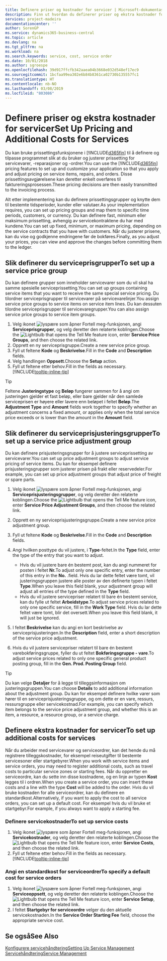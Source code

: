 ```yaml
---
title: Definere priser og kostnader for servicer | Microsoft-dokumentasjon
description: Finn ut hvordan du definerer priser og ekstra kostnader for servicer.
services: project-madeira
documentationcenter: ''
author: SorenGP
ms.service: dynamics365-business-central
ms.topic: article
ms.devlang: na
ms.tgt_pltfrm: na
ms.workload: na
ms.search.keywords: service, cost, service order
ms.date: 10/01/2018
ms.author: sgroespe
ms.openlocfilehash: 39d917ffcfb342aaea04b3668e032d548ef17ec9
ms.sourcegitcommit: 1bcfaa99ea302e6b84b8361ca02730b135557fc1
ms.translationtype: HT
ms.contentlocale: nb-NO
ms.lasthandoff: 03/08/2019
ms.locfileid: "803086"
---
```

# <a name="set-up-pricing-and-additional-costs-for-services"></a><span data-ttu-id="382d9-103">Definere priser og ekstra kostnader for servicer</span><span class="sxs-lookup"><span data-stu-id="382d9-103">Set Up Pricing and Additional Costs for Services</span></span>
<span data-ttu-id="382d9-104">Du kan bruke prissettingsfunksjonene i [!INCLUDE[d365fin](includes/d365fin_md.md)] til å definere og tilpasse programmet slik at du bruker og justerer prissetting for servicevarer, -reparasjoner og -ordrer.</span><span class="sxs-lookup"><span data-stu-id="382d9-104">You can use the [!INCLUDE[d365fin](includes/d365fin_md.md)] pricing features to set up and customize your application so that you apply and adjust pricing on service items, repairs, and orders.</span></span> <span data-ttu-id="382d9-105">Disse prissettingsavgjørelsene kan deretter enkelt overføres til faktureringsprosessen.</span><span class="sxs-lookup"><span data-stu-id="382d9-105">These pricing decisions are then easily transmitted to the invoicing process.</span></span>  
  
<span data-ttu-id="382d9-106">Alt etter implementering kan du definere prissettingsgrupper og knytte dem til bestemte tidsperioder, kunder eller valutaer.</span><span class="sxs-lookup"><span data-stu-id="382d9-106">As your implementation requires, you can set up pricing groups and map them to specific time periods, customers, or currency.</span></span> <span data-ttu-id="382d9-107">Du kan definere fast, minimum eller maksimum prissetting, avhengig av servicekontraktene du har med kundene.</span><span class="sxs-lookup"><span data-stu-id="382d9-107">You can set up fixed, minimum, or maximum pricing, depending on the service contracts that you have with customers.</span></span> <span data-ttu-id="382d9-108">Når du justerer prisene, kan du vise og godkjenne endringene før de bokføres.</span><span class="sxs-lookup"><span data-stu-id="382d9-108">Finally, as you adjust your prices, you can view and approve the changes before committing them to the ledger.</span></span>  

## <a name="to-set-up-a-service-price-group"></a><span data-ttu-id="382d9-109">Slik definerer du serviceprisgrupper</span><span class="sxs-lookup"><span data-stu-id="382d9-109">To set up a service price group</span></span>
<span data-ttu-id="382d9-110">Du kan definere grupper som inneholder servicevarer som du vil skal ha samme spesielle serviceprissetting.</span><span class="sxs-lookup"><span data-stu-id="382d9-110">You can set up groups containing service items that you want to receive the same special service pricing.</span></span> <span data-ttu-id="382d9-111">Du tilordner serviceprisgrupper til servicevarer på servicevarelinjer.</span><span class="sxs-lookup"><span data-stu-id="382d9-111">You assign service price groups to service items on service item lines.</span></span> <span data-ttu-id="382d9-112">Du kan dessuten tilordne serviceprisgrupper til servicevaregrupper.</span><span class="sxs-lookup"><span data-stu-id="382d9-112">You can also assign service price groups to service item groups.</span></span>  

1. <span data-ttu-id="382d9-113">Velg ikonet ![lyspære som åpner Fortell meg-funksjonen](media/ui-search/search_small.png "Fortell hva du vil gjøre"), angi **Serviceprisgrupper**, og velg deretter den relaterte koblingen.</span><span class="sxs-lookup"><span data-stu-id="382d9-113">Choose the ![Lightbulb that opens the Tell Me feature](media/ui-search/search_small.png "Tell me what you want to do") icon, enter **Service Price Groups**, and then choose the related link.</span></span>  
2. <span data-ttu-id="382d9-114">Opprett en ny serviceprisgruppe.</span><span class="sxs-lookup"><span data-stu-id="382d9-114">Create a new service price group.</span></span>  
3. <span data-ttu-id="382d9-115">Fyll ut feltene **Kode** og **Beskrivelse**.</span><span class="sxs-lookup"><span data-stu-id="382d9-115">Fill in the **Code** and **Description** fields.</span></span>  
4. <span data-ttu-id="382d9-116">Velg handlingen **Oppsett**.</span><span class="sxs-lookup"><span data-stu-id="382d9-116">Choose the **Setup** action.</span></span>  
2. <span data-ttu-id="382d9-117">Fyll ut feltene etter behov.</span><span class="sxs-lookup"><span data-stu-id="382d9-117">Fill in the fields as necessary.</span></span> [!INCLUDE[tooltip-inline-tip](includes/tooltip-inline-tip_md.md)]  

 > [!Tip]
 > <span data-ttu-id="382d9-118">Feltene **Justeringstype** og **Beløp** fungerer sammen for å angi om justeringen gjelder et fast beløp, eller bare gjelder når den samlede serviceprisen er høyere eller lavere enn beløpet i feltet **Beløp**.</span><span class="sxs-lookup"><span data-stu-id="382d9-118">The **Adjustment Type** and **Amount** fields work together to specify whether an adjustment concerns a fixed amount, or applies only when the total service price exceeds or is lower than the amount in the **Amount** field.</span></span>  

## <a name="to-set-up-a-service-price-adjustment-group"></a><span data-ttu-id="382d9-119">Slik definerer du serviceprisjusteringsgrupper</span><span class="sxs-lookup"><span data-stu-id="382d9-119">To set up a service price adjustment group</span></span>  
<span data-ttu-id="382d9-120">Du kan definere prisjusteringsgrupper for å justere serviceprissetting av servicevarer.</span><span class="sxs-lookup"><span data-stu-id="382d9-120">You can set up price adjustment groups to adjust service pricing of service items.</span></span> <span data-ttu-id="382d9-121">Du kan for eksempel definere prisjusteringsgrupper som justerer prisen på frakt eller reservedeler.</span><span class="sxs-lookup"><span data-stu-id="382d9-121">For example, you can set up price adjustment groups that adjust price of freight or spare parts.</span></span>  
  
1. <span data-ttu-id="382d9-122">Velg ikonet ![lyspære som åpner Fortell meg-funksjonen](media/ui-search/search_small.png "Fortell hva du vil gjøre"), angi **Serviceprisjusteringsgrupper**, og velg deretter den relaterte koblingen.</span><span class="sxs-lookup"><span data-stu-id="382d9-122">Choose the ![Lightbulb that opens the Tell Me feature](media/ui-search/search_small.png "Tell me what you want to do") icon, enter **Service Price Adjustment Groups**, and then choose the related link.</span></span>  
2. <span data-ttu-id="382d9-123">Opprett en ny serviceprisjusteringsgruppe.</span><span class="sxs-lookup"><span data-stu-id="382d9-123">Create a new service price adjustment group.</span></span>  
3. <span data-ttu-id="382d9-124">Fyll ut feltene **Kode** og **Beskrivelse**.</span><span class="sxs-lookup"><span data-stu-id="382d9-124">Fill in the **Code** and **Description** fields.</span></span>  
4. <span data-ttu-id="382d9-125">Angi hvilken posttype du vil justere, i **Type**-feltet.</span><span class="sxs-lookup"><span data-stu-id="382d9-125">In the **Type** field, enter the type of the entry that you want to adjust.</span></span>  
  
    * <span data-ttu-id="382d9-126">Hvis du vil justere bare én bestemt post, kan du angi nummeret for posten i feltet **Nr.**</span><span class="sxs-lookup"><span data-stu-id="382d9-126">To adjust only one specific entry, enter the number of this entry in the **No.**</span></span> <span data-ttu-id="382d9-127">.</span><span class="sxs-lookup"><span data-stu-id="382d9-127">field.</span></span> <span data-ttu-id="382d9-128">Hvis du lar dette feltet være tomt, vil justeringsgruppen justere alle poster av den definerte typen i feltet **Type**.</span><span class="sxs-lookup"><span data-stu-id="382d9-128">When you leave this field blank, your adjustment group will adjust all entries of the type defined in the **Type** field.</span></span>  
    * <span data-ttu-id="382d9-129">Hvis du vil justere servicepriser relatert til bare én bestemt service, kan du fylle ut feltet **Arbeidstype**.</span><span class="sxs-lookup"><span data-stu-id="382d9-129">To adjust service prices related to only one specific service, fill in the **Work Type** field.</span></span> <span data-ttu-id="382d9-130">Hvis du lar dette feltet være tomt, blir det oversett.</span><span class="sxs-lookup"><span data-stu-id="382d9-130">When you leave this field blank, it will just be ignored.</span></span>  
  
5. <span data-ttu-id="382d9-131">I feltet **Beskrivelse** kan du angi en kort beskrivelse av serviceprisjusteringen.</span><span class="sxs-lookup"><span data-stu-id="382d9-131">In the **Description** field, enter a short description of the service price adjustment.</span></span>  
6. <span data-ttu-id="382d9-132">Hvis du vil justere servicepriser relatert til bare én bestemt varebokføringsgruppe, fyller du ut feltet **Bokføringsgruppe - vare**.</span><span class="sxs-lookup"><span data-stu-id="382d9-132">To adjust service prices related to only one specific general product posting group, fill in the **Gen. Prod. Posting Group** field.</span></span>

> [!Tip]
> <span data-ttu-id="382d9-133">Du kan velge **Detaljer** for å legge til tilleggsinformasjon om justeringsgruppen.</span><span class="sxs-lookup"><span data-stu-id="382d9-133">You can choose **Details** to add additional information about the adjustment group.</span></span> <span data-ttu-id="382d9-134">Du kan for eksempel definere hvilke varer som hører til en serviceprisjusteringsgruppe, og om dette er en vare, ressurs, ressursgruppe eller servicekostnad.</span><span class="sxs-lookup"><span data-stu-id="382d9-134">For example, you can specify which item belongs to the service price adjustment group, and whether this is an item, a resource, a resource group, or a service charge.</span></span>  

## <a name="to-set-up-additional-costs-for-services"></a><span data-ttu-id="382d9-135">Definere ekstra kostnader for servicer</span><span class="sxs-lookup"><span data-stu-id="382d9-135">To set up additional costs for services</span></span>
<span data-ttu-id="382d9-136">Når du arbeider med servicevarer og serviceordrer, kan det hende du må registrere tilleggskostnader, for eksempel reiseutgifter til bestemte servicesoner eller startgebyrer.</span><span class="sxs-lookup"><span data-stu-id="382d9-136">When you work with service items and service orders, you may need to register additional costs, such as travel costs to particular service zones or starting fees.</span></span> <span data-ttu-id="382d9-137">Når du oppretter en serviceordre, kan du sette inn disse kostnadene, og en linje av typen **Kost** legges til i ordren.</span><span class="sxs-lookup"><span data-stu-id="382d9-137">When you create a service order, you can insert these costs and a line with the type **Cost** will be added to the order.</span></span> <span data-ttu-id="382d9-138">Hvis du vil bruke kostnaden for alle serviceordrer, kan du definere en standardkost.</span><span class="sxs-lookup"><span data-stu-id="382d9-138">Alternatively, if you want to apply the cost to all service orders, you can set up a default cost.</span></span> <span data-ttu-id="382d9-139">For eksempel hvis du vil bruke et startgebyr.</span><span class="sxs-lookup"><span data-stu-id="382d9-139">For example, if you always want to apply a starting fee.</span></span>
  
### <a name="to-set-up-service-costs"></a><span data-ttu-id="382d9-140">Definere servicekostnader</span><span class="sxs-lookup"><span data-stu-id="382d9-140">To set up service costs</span></span>
1. <span data-ttu-id="382d9-141">Velg ikonet ![lyspære som åpner Fortell meg-funksjonen](media/ui-search/search_small.png "Fortell hva du vil gjøre"), angi **Servicekostnader**, og velg deretter den relaterte koblingen.</span><span class="sxs-lookup"><span data-stu-id="382d9-141">Choose the ![Lightbulb that opens the Tell Me feature](media/ui-search/search_small.png "Tell me what you want to do") icon, enter **Service Costs**, and then choose the related link.</span></span> 
2. <span data-ttu-id="382d9-142">Fyll ut feltene etter behov.</span><span class="sxs-lookup"><span data-stu-id="382d9-142">Fill in the fields as necessary.</span></span> [!INCLUDE[tooltip-inline-tip](includes/tooltip-inline-tip_md.md)]  

### <a name="to-specify-a-default-cost-for-service-orders"></a><span data-ttu-id="382d9-143">Angi en standardkost for serviceordrer</span><span class="sxs-lookup"><span data-stu-id="382d9-143">To specify a default cost for service orders</span></span>
1. <span data-ttu-id="382d9-144">Velg ikonet ![lyspære som åpner Fortell meg-funksjonen](media/ui-search/search_small.png "Fortell hva du vil gjøre"), angi **Serviceoppsett**, og velg deretter den relaterte koblingen.</span><span class="sxs-lookup"><span data-stu-id="382d9-144">Choose the ![Lightbulb that opens the Tell Me feature](media/ui-search/search_small.png "Tell me what you want to do") icon, enter **Service Setup**, and then choose the related link.</span></span> 
2. <span data-ttu-id="382d9-145">I feltet **Startgebyr for serviceordre** velger du den aktuelle servicekostnaden.</span><span class="sxs-lookup"><span data-stu-id="382d9-145">In the **Service Order Starting Fee** field, choose the appropriate service cost.</span></span>

## <a name="see-also"></a><span data-ttu-id="382d9-146">Se også</span><span class="sxs-lookup"><span data-stu-id="382d9-146">See Also</span></span>
[<span data-ttu-id="382d9-147">Konfigurere servicehåndtering</span><span class="sxs-lookup"><span data-stu-id="382d9-147">Setting Up Service Management</span></span>](service-setup-service.md)  
[<span data-ttu-id="382d9-148">Servicehåndtering</span><span class="sxs-lookup"><span data-stu-id="382d9-148">Service Management</span></span>](service-service.md)  
